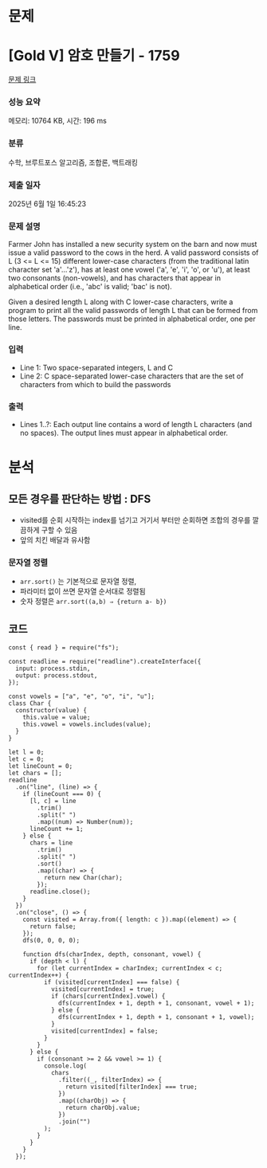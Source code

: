 # 문제

# **[Gold V] 암호 만들기 - 1759**

[문제 링크](https://www.acmicpc.net/problem/1759)

### **성능 요약**

메모리: 10764 KB, 시간: 196 ms

### **분류**

수학, 브루트포스 알고리즘, 조합론, 백트래킹

### **제출 일자**

2025년 6월 1일 16:45:23

### **문제 설명**

Farmer John has installed a new security system on the barn and now must issue a valid password to the cows in the herd. A valid password consists of L (3 <= L <= 15) different lower-case characters (from the traditional latin character set 'a'...'z'), has at least one vowel ('a', 'e', 'i', 'o', or 'u'), at least two consonants (non-vowels), and has characters that appear in alphabetical order (i.e., 'abc' is valid; 'bac' is not).

Given a desired length L along with C lower-case characters, write a program to print all the valid passwords of length L that can be formed from those letters. The passwords must be printed in alphabetical order, one per line.

### **입력**

- Line 1: Two space-separated integers, L and C
- Line 2: C space-separated lower-case characters that are the set of characters from which to build the passwords

### **출력**

- Lines 1..?: Each output line contains a word of length L characters (and no spaces). The output lines must appear in alphabetical order.

# 분석

## 모든 경우를 판단하는 방법 : DFS

- visited를 순회 시작하는 index를 넘기고 거기서 부터만 순회하면 조합의 경우를 깔끔하게 구할 수 있음
- 앞의 치킨 배달과 유사함

### 문자열 정렬

- `arr.sort()` 는 기본적으로 문자열 정렬,
- 파라미터 없이 쓰면 문자열 순서대로 정렬됨
- 숫자 정렬은 `arr.sort((a,b) ⇒ {return a- b})`

## 코드

```tsx
const { read } = require("fs");

const readline = require("readline").createInterface({
  input: process.stdin,
  output: process.stdout,
});

const vowels = ["a", "e", "o", "i", "u"];
class Char {
  constructor(value) {
    this.value = value;
    this.vowel = vowels.includes(value);
  }
}

let l = 0;
let c = 0;
let lineCount = 0;
let chars = [];
readline
  .on("line", (line) => {
    if (lineCount === 0) {
      [l, c] = line
        .trim()
        .split(" ")
        .map((num) => Number(num));
      lineCount += 1;
    } else {
      chars = line
        .trim()
        .split(" ")
        .sort()
        .map((char) => {
          return new Char(char);
        });
      readline.close();
    }
  })
  .on("close", () => {
    const visited = Array.from({ length: c }).map((element) => {
      return false;
    });
    dfs(0, 0, 0, 0);

    function dfs(charIndex, depth, consonant, vowel) {
      if (depth < l) {
        for (let currentIndex = charIndex; currentIndex < c; currentIndex++) {
          if (visited[currentIndex] === false) {
            visited[currentIndex] = true;
            if (chars[currentIndex].vowel) {
              dfs(currentIndex + 1, depth + 1, consonant, vowel + 1);
            } else {
              dfs(currentIndex + 1, depth + 1, consonant + 1, vowel);
            }
            visited[currentIndex] = false;
          }
        }
      } else {
        if (consonant >= 2 && vowel >= 1) {
          console.log(
            chars
              .filter((_, filterIndex) => {
                return visited[filterIndex] === true;
              })
              .map((charObj) => {
                return charObj.value;
              })
              .join("")
          );
        }
      }
    }
  });
```
